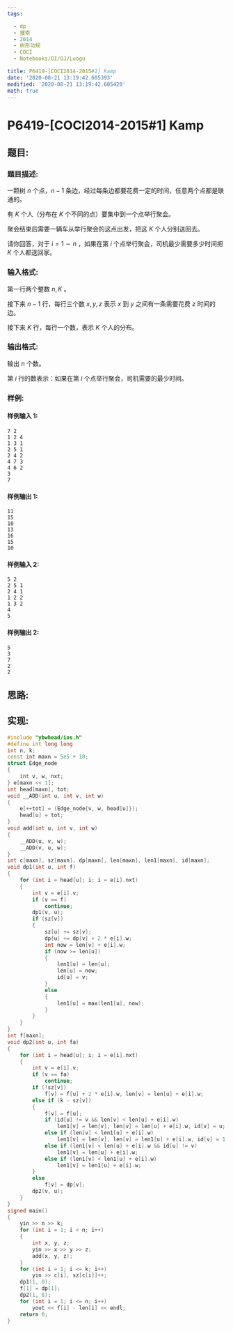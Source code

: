 ```yaml
---
tags:

  - dp
  - 搜索
  - 2014
  - 树形动规
  - COCI
  - Notebooks/OI/OJ/Luogu

title: P6419-[COCI2014-2015#1] Kamp
date: '2020-08-21 13:19:42.605393'
modified: '2020-08-21 13:19:42.605420'
math: true
---
```


# P6419-[COCI2014-2015#1] Kamp

## 题目:

### 题目描述:

一颗树 $n$ 个点，$n-1$ 条边，经过每条边都要花费一定的时间，任意两个点都是联通的。

有 $K$ 个人（分布在 $K$ 个不同的点）要集中到一个点举行聚会。

聚会结束后需要一辆车从举行聚会的这点出发，把这 $K$ 个人分别送回去。

请你回答，对于 $i=1 \sim n$ ，如果在第 $i$ 个点举行聚会，司机最少需要多少时间把 $K$ 个人都送回家。

### 输入格式:

第一行两个整数 $n, K$ 。

接下来 $n-1$ 行，每行三个数 $x, y, z$ 表示 $x$ 到 $y$ 之间有一条需要花费 $z$ 时间的边。

接下来 $K$ 行，每行一个数，表示 $K$ 个人的分布。

### 输出格式:

输出 $n$ 个数。

第 $i$ 行的数表示：如果在第 $i$ 个点举行聚会，司机需要的最少时间。

### 样例:

#### 样例输入 1:

``` 
7 2
1 2 4
1 3 1
2 5 1
2 4 2
4 7 3
4 6 2
3
7
```

#### 样例输出 1:

``` 
11
15
10
13
16
15
10
```

#### 样例输入 2:

``` 
5 2
2 5 1
2 4 1
1 2 2
1 3 2
4
5

```

#### 样例输出 2:

``` 
5
3
7
2
2

```

## 思路:

## 实现:

``` cpp
#include "ybwhead/ios.h"
#define int long long
int n, k;
const int maxn = 5e5 + 10;
struct Edge_node
{
    int v, w, nxt;
} e[maxn << 1];
int head[maxn], tot;
void __ADD(int u, int v, int w)
{
    e[++tot] = (Edge_node{v, w, head[u]});
    head[u] = tot;
}
void add(int u, int v, int w)
{
    __ADD(u, v, w);
    __ADD(v, u, w);
}
int c[maxn], sz[maxn], dp[maxn], len[maxn], len1[maxn], id[maxn];
void dp1(int u, int f)
{
    for (int i = head[u]; i; i = e[i].nxt)
    {
        int v = e[i].v;
        if (v == f)
            continue;
        dp1(v, u);
        if (sz[v])
        {
            sz[u] += sz[v];
            dp[u] += dp[v] + 2 * e[i].w;
            int now = len[v] + e[i].w;
            if (now >= len[u])
            {
                len1[u] = len[u];
                len[u] = now;
                id[u] = v;
            }
            else
            {
                len1[u] = max(len1[u], now);
            }
        }
    }
}
int f[maxn];
void dp2(int u, int fa)
{
    for (int i = head[u]; i; i = e[i].nxt)
    {
        int v = e[i].v;
        if (v == fa)
            continue;
        if (!sz[v])
            f[v] = f[u] + 2 * e[i].w, len[v] = len[u] + e[i].w;
        else if (k - sz[v])
        {
            f[v] = f[u];
            if (id[u] != v && len[v] < len[u] + e[i].w)
                len1[v] = len[v], len[v] = len[u] + e[i].w, id[v] = u;
            else if (len[v] < len1[u] + e[i].w)
                len1[v] = len[v], len[v] = len1[u] + e[i].w, id[v] = 1;
            else if (len1[v] < len[u] + e[i].w && id[u] != v)
                len1[v] = len[u] + e[i].w;
            else if (len1[v] < len1[u] + e[i].w)
                len1[v] = len1[u] + e[i].w;
        }
        else
            f[v] = dp[v];
        dp2(v, u);
    }
}
signed main()
{
    yin >> n >> k;
    for (int i = 1; i < n; i++)
    {
        int x, y, z;
        yin >> x >> y >> z;
        add(x, y, z);
    }
    for (int i = 1; i <= k; i++)
        yin >> c[i], sz[c[i]]++;
    dp1(1, 0);
    f[1] = dp[1];
    dp2(1, 0);
    for (int i = 1; i <= n; i++)
        yout << f[i] - len[i] << endl;
    return 0;
}
```
